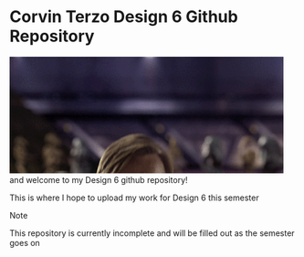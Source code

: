 # Corvin Terzo Design 6 Github Repository
![Hello There!](hellothere.gif)
and welcome to my Design 6 github repository!

This is where I hope to upload my work for Design 6 this semester
> [!NOTE]
> This repository is currently incomplete and will be filled out as the semester goes on
